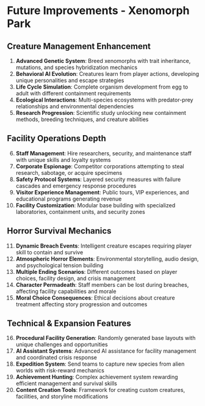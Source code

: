 # Future Improvements - Xenomorph Park

## Creature Management Enhancement
1. **Advanced Genetic System**: Breed xenomorphs with trait inheritance, mutations, and species hybridization mechanics
2. **Behavioral AI Evolution**: Creatures learn from player actions, developing unique personalities and escape strategies
3. **Life Cycle Simulation**: Complete organism development from egg to adult with different containment requirements
4. **Ecological Interactions**: Multi-species ecosystems with predator-prey relationships and environmental dependencies
5. **Research Progression**: Scientific study unlocking new containment methods, breeding techniques, and creature abilities

## Facility Operations Depth
6. **Staff Management**: Hire researchers, security, and maintenance staff with unique skills and loyalty systems
7. **Corporate Espionage**: Competitor corporations attempting to steal research, sabotage, or acquire specimens
8. **Safety Protocol Systems**: Layered security measures with failure cascades and emergency response procedures
9. **Visitor Experience Management**: Public tours, VIP experiences, and educational programs generating revenue
10. **Facility Customization**: Modular base building with specialized laboratories, containment units, and security zones

## Horror Survival Mechanics
11. **Dynamic Breach Events**: Intelligent creature escapes requiring player skill to contain and survive
12. **Atmospheric Horror Elements**: Environmental storytelling, audio design, and psychological tension building
13. **Multiple Ending Scenarios**: Different outcomes based on player choices, facility design, and crisis management
14. **Character Permadeath**: Staff members can be lost during breaches, affecting facility capabilities and morale
15. **Moral Choice Consequences**: Ethical decisions about creature treatment affecting story progression and outcomes

## Technical & Expansion Features
16. **Procedural Facility Generation**: Randomly generated base layouts with unique challenges and opportunities
17. **AI Assistant Systems**: Advanced AI assistance for facility management and coordinated crisis response
18. **Expedition System**: Send teams to capture new species from alien worlds with risk-reward mechanics
19. **Achievement Hunting**: Complex achievement system rewarding efficient management and survival skills
20. **Content Creation Tools**: Framework for creating custom creatures, facilities, and storyline modifications